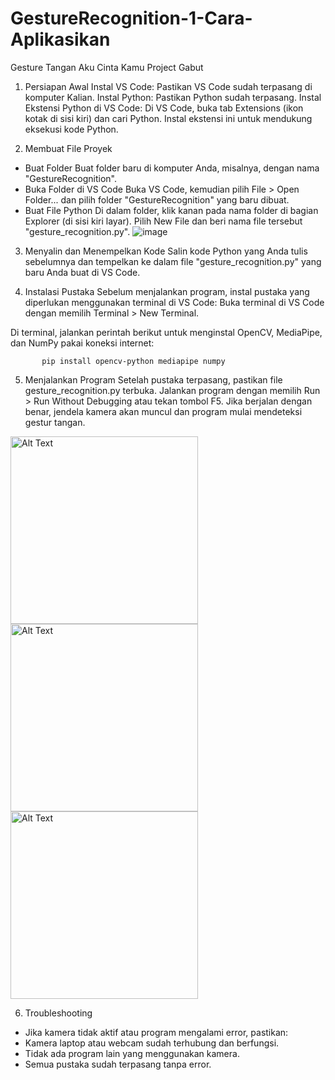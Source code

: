 # GestureRecognition-1-Cara-Aplikasikan
Gesture Tangan Aku Cinta Kamu Project Gabut

1. Persiapan Awal
Instal VS Code: Pastikan VS Code sudah terpasang di komputer Kalian.
Instal Python: Pastikan Python sudah terpasang.
Instal Ekstensi Python di VS Code: Di VS Code, buka tab Extensions (ikon kotak di sisi kiri) dan cari Python. Instal ekstensi ini untuk mendukung eksekusi kode Python.

2. Membuat File Proyek
- Buat Folder
Buat folder baru di komputer Anda, misalnya, dengan nama "GestureRecognition".
- Buka Folder di VS Code
Buka VS Code, kemudian pilih File > Open Folder... dan pilih folder "GestureRecognition" yang baru dibuat.
- Buat File Python
Di dalam folder, klik kanan pada nama folder di bagian Explorer (di sisi kiri layar).
Pilih New File dan beri nama file tersebut "gesture_recognition.py".
![image](https://github.com/user-attachments/assets/942c9e8f-7758-4d93-a50f-5b775b86277f)


3. Menyalin dan Menempelkan Kode
Salin kode Python yang Anda tulis sebelumnya dan tempelkan ke dalam file "gesture_recognition.py" yang baru Anda buat di VS Code.

4. Instalasi Pustaka
Sebelum menjalankan program, instal pustaka yang diperlukan menggunakan terminal di VS Code:
Buka terminal di VS Code dengan memilih Terminal > New Terminal.

Di terminal, jalankan perintah berikut untuk menginstal OpenCV, MediaPipe, dan NumPy pakai koneksi internet:

           pip install opencv-python mediapipe numpy

5. Menjalankan Program
Setelah pustaka terpasang, pastikan file gesture_recognition.py terbuka.
Jalankan program dengan memilih Run > Run Without Debugging atau tekan tombol F5.
Jika berjalan dengan benar, jendela kamera akan muncul dan program mulai mendeteksi gestur tangan.
<img src="https://github.com/user-attachments/assets/a3908bf5-29b9-41ec-bafe-bdfd0e54fc96" alt="Alt Text" width="300"/>
<img src="https://github.com/user-attachments/assets/95d0457f-c83f-4b13-a90c-c1671471f75c" alt="Alt Text" width="300"/>
<img src="https://github.com/user-attachments/assets/4f30561e-5d1b-4942-a72c-eb03809f2740" alt="Alt Text" width="300"/>


6. Troubleshooting
- Jika kamera tidak aktif atau program mengalami error, pastikan:
- Kamera laptop atau webcam sudah terhubung dan berfungsi.
- Tidak ada program lain yang menggunakan kamera.
- Semua pustaka sudah terpasang tanpa error.
